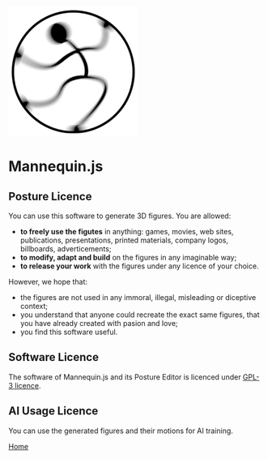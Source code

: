 ﻿<img class="logo" src="../assets/logo/logo.png">

# Mannequin.js


## Posture Licence
	
	
You can use this software to generate 3D figures. You are allowed:

* **to freely use the figutes** in anything: games, movies, web sites, publications, presentations, printed materials, company logos, billboards, adverticements;
* **to modify, adapt and build** on the figures in any imaginable way;
* **to release your work** with the figures under any licence of your choice.


However, we hope that:
	
* the figures are not used in any immoral, illegal, misleading or diceptive context;
* you understand that anyone could recreate the exact same figures, that you have already created with pasion and love;
* you find this software useful.


## Software Licence
	
The software of Mannequin.js and its Posture Editor is licenced under
[GPL-3 licence](https://github.com/boytchev/mannequin.js?tab=GPL-3.0-1-ov-file#readme).


## AI Usage Licence
	
You can use the generated figures and their motions for AI training.


<div class="footnote">
	<a href="../">Home</a>
</div>
